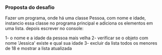 ### Proposta do desafio

Fazer um programa, onde há uma classe Pessoa, com nome e idade, instancio essa classe no programa principal e adiciona os elementos em uma lista. depois escrever no console:
 
1- o nome e a idade da pessoa mais velha
2- verificar se o objeto com nome 'Jessica' existe e qual sua idade
3- excluir da lista todos os menores de 18 e mostrar a lista atualizada